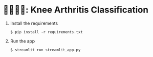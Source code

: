 # 🧎‍♂️🧎‍♀️: Knee Arthritis Classification

1. Install the requirements

   ```
   $ pip install -r requirements.txt
   ```

2. Run the app

   ```
   $ streamlit run streamlit_app.py
   ```
